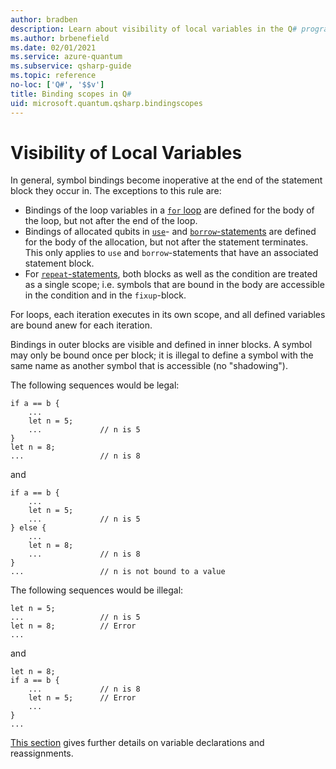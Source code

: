 ```yaml
---
author: bradben
description: Learn about visibility of local variables in the Q# programming language.
ms.author: brbenefield
ms.date: 02/01/2021
ms.service: azure-quantum
ms.subservice: qsharp-guide
ms.topic: reference
no-loc: ['Q#', '$$v']
title: Binding scopes in Q#
uid: microsoft.quantum.qsharp.bindingscopes
---
```


# Visibility of Local Variables

In general, symbol bindings become inoperative at the end of the statement block they occur in. The exceptions to this rule are:

- Bindings of the loop variables in a [`for` loop](xref:microsoft.quantum.qsharp.iterations#iterations) are defined for the body of the loop, but not after the end of the loop.
- Bindings of allocated qubits in [`use`](xref:microsoft.quantum.qsharp.quantummemorymanagement#quantum-memory-management)- and [`borrow`-statements](xref:microsoft.quantum.qsharp.quantummemorymanagement#quantum-memory-management) are defined for the body of the allocation, but not after the statement terminates.
  This only applies to `use` and `borrow`-statements that have an associated statement block.
- For [`repeat`-statements](xref:microsoft.quantum.qsharp.conditionalloops#conditional-loops), both blocks as well as the condition are treated as a single scope; i.e. symbols that are bound in the body are accessible in the condition and in the `fixup`-block.

For loops, each iteration executes in its own scope, and all defined variables are bound anew for each iteration.

Bindings in outer blocks are visible and defined in inner blocks.
A symbol may only be bound once per block; it is illegal to define a symbol with the same name as another symbol that is accessible (no "shadowing").

The following sequences would be legal:

```qsharp
if a == b {
    ...
    let n = 5;
    ...             // n is 5
}
let n = 8;
...                 // n is 8
```

and

```qsharp
if a == b {
    ...
    let n = 5;
    ...             // n is 5
} else {
    ...
    let n = 8;
    ...             // n is 8
}
...                 // n is not bound to a value
```

The following sequences would be illegal:

```qsharp
let n = 5;
...                 // n is 5
let n = 8;          // Error
...
```

and

```qsharp
let n = 8;
if a == b {
    ...             // n is 8
    let n = 5;      // Error
    ...
}
...
```

[This section](xref:microsoft.quantum.qsharp.variabledeclarationsandreassignments#variable-declarations-and-reassignments) gives further details on variable declarations and reassignments. 


